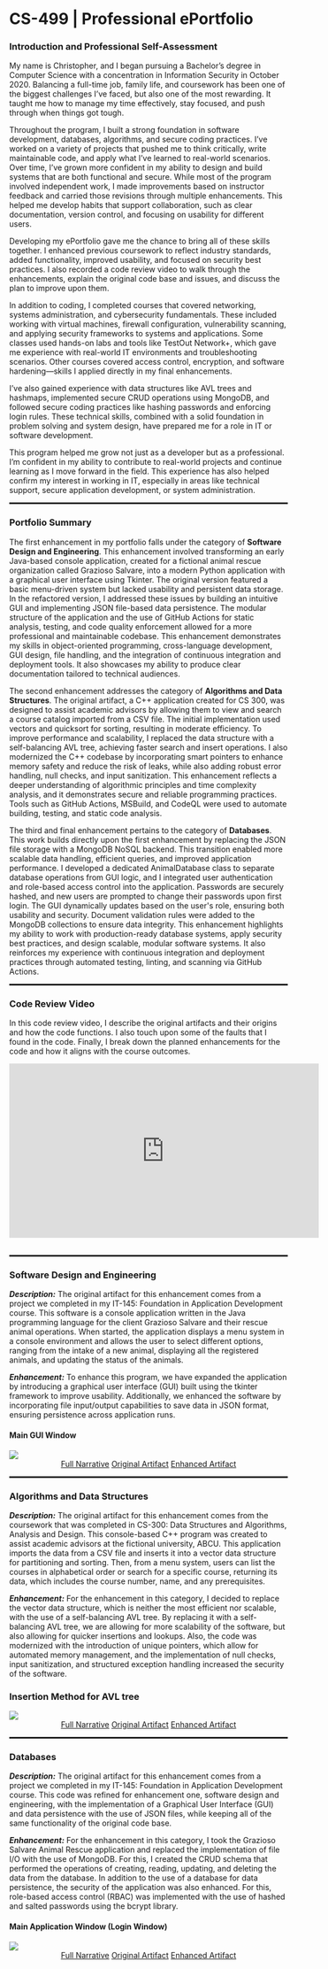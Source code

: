 <link rel="stylesheet" href="{{ '/assets/css/style.css' | relative_url }}">

# CS-499 | Professional ePortfolio 

### Introduction and Professional Self-Assessment

My name is Christopher, and I began pursuing a Bachelor’s degree in Computer Science with a concentration in Information Security in October 2020. Balancing a full-time job, family life, and coursework has been one of the biggest challenges I’ve faced, but also one of the most rewarding. It taught me how to manage my time effectively, stay focused, and push through when things got tough.

Throughout the program, I built a strong foundation in software development, databases, algorithms, and secure coding practices. I’ve worked on a variety of projects that pushed me to think critically, write maintainable code, and apply what I’ve learned to real-world scenarios. Over time, I’ve grown more confident in my ability to design and build systems that are both functional and secure. While most of the program involved independent work, I made improvements based on instructor feedback and carried those revisions through multiple enhancements. This helped me develop habits that support collaboration, such as clear documentation, version control, and focusing on usability for different users.

Developing my ePortfolio gave me the chance to bring all of these skills together. I enhanced previous coursework to reflect industry standards, added functionality, improved usability, and focused on security best practices. I also recorded a code review video to walk through the enhancements, explain the original code base and issues, and discuss the plan to improve upon them.

In addition to coding, I completed courses that covered networking, systems administration, and cybersecurity fundamentals. These included working with virtual machines, firewall configuration, vulnerability scanning, and applying security frameworks to systems and applications. Some classes used hands-on labs and tools like TestOut Network+, which gave me experience with real-world IT environments and troubleshooting scenarios. Other courses covered access control, encryption, and software hardening—skills I applied directly in my final enhancements.

I’ve also gained experience with data structures like AVL trees and hashmaps, implemented secure CRUD operations using MongoDB, and followed secure coding practices like hashing passwords and enforcing login rules. These technical skills, combined with a solid foundation in problem solving and system design, have prepared me for a role in IT or software development.

This program helped me grow not just as a developer but as a professional. I’m confident in my ability to contribute to real-world projects and continue learning as I move forward in the field. This experience has also helped confirm my interest in working in IT, especially in areas like technical support, secure application development, or system administration.

<hr style="width:100%; height:3px;">

### Portfolio Summary

The first enhancement in my portfolio falls under the category of **Software Design and Engineering**. This enhancement involved transforming an early Java-based console application, created for a fictional animal rescue organization called Grazioso Salvare, into a modern Python application with a graphical user interface using Tkinter. The original version featured a basic menu-driven system but lacked usability and persistent data storage. In the refactored version, I addressed these issues by building an intuitive GUI and implementing JSON file-based data persistence. The modular structure of the application and the use of GitHub Actions for static analysis, testing, and code quality enforcement allowed for a more professional and maintainable codebase. This enhancement demonstrates my skills in object-oriented programming, cross-language development, GUI design, file handling, and the integration of continuous integration and deployment tools. It also showcases my ability to produce clear documentation tailored to technical audiences.

The second enhancement addresses the category of **Algorithms and Data Structures**. The original artifact, a C++ application created for CS 300, was designed to assist academic advisors by allowing them to view and search a course catalog imported from a CSV file. The initial implementation used vectors and quicksort for sorting, resulting in moderate efficiency. To improve performance and scalability, I replaced the data structure with a self-balancing AVL tree, achieving faster search and insert operations. I also modernized the C++ codebase by incorporating smart pointers to enhance memory safety and reduce the risk of leaks, while also adding robust error handling, null checks, and input sanitization. This enhancement reflects a deeper understanding of algorithmic principles and time complexity analysis, and it demonstrates secure and reliable programming practices. Tools such as GitHub Actions, MSBuild, and CodeQL were used to automate building, testing, and static code analysis.

The third and final enhancement pertains to the category of **Databases**. This work builds directly upon the first enhancement by replacing the JSON file storage with a MongoDB NoSQL backend. This transition enabled more scalable data handling, efficient queries, and improved application performance. I developed a dedicated AnimalDatabase class to separate database operations from GUI logic, and I integrated user authentication and role-based access control into the application. Passwords are securely hashed, and new users are prompted to change their passwords upon first login. The GUI dynamically updates based on the user's role, ensuring both usability and security. Document validation rules were added to the MongoDB collections to ensure data integrity. This enhancement highlights my ability to work with production-ready database systems, apply security best practices, and design scalable, modular software systems. It also reinforces my experience with continuous integration and deployment practices through automated testing, linting, and scanning via GitHub Actions.

<hr style="width:100%; height:3px;">

### Code Review Video

In this code review video, I describe the original artifacts and their origins and how the code functions. I also touch upon some of the faults that I found in the code. Finally, I break down the planned
enhancements for the code and how it aligns with the course outcomes.
<div style="position: relative;"> 
  <iframe width="560" height="315" 
    src="https://www.youtube.com/embed/wVK2klug9gw?si=hs3apkGi6iQNJYci" 
    title="YouTube video player" frameborder="0" allow="accelerometer; autoplay; clipboard-write; encrypted-media; gyroscope; 
    picture-in-picture; web-share" referrerpolicy="strict-origin-when-cross-origin" allowfullscreen>
  </iframe>
</div>
<br>

<hr style="width:100%; height:3px;">

### Software Design and Engineering

***Description:*** The original artifact for this enhancement comes from a project we completed in my IT-145: Foundation in Application Development course. This software is a console application written in the Java programming language for the client Grazioso Salvare and their rescue animal operations. When started, the application displays a menu system in a console environment and allows the user to select different options, ranging from the intake of a new animal, displaying all the registered animals, and updating the status of the animals.

***Enhancement:*** To enhance this program, we have expanded the application by introducing a graphical user interface (GUI) built using the tkinter framework to improve usability. Additionally, we enhanced the software by incorporating file input/output capabilities to save data in JSON format, ensuring persistence across application runs. 

#### Main GUI Window
<img src="screenshots/Screenshot 2025-05-18 125114.png" style="max-width: 100%; height: auto"/>

<div class="button-group" style="text-align:center;">
  <a href="narratives/Sharp_Christopher_EnhancementOne_SoftwareDesignandEngineering.pdf" class="fancy-button" target="_blank" rel="noopener noreferrer">Full Narrative</a>
  <a href="https://github.com/chris3024/IT-145-Pet-Rescue" class="fancy-button" target="_blank" rel="noopener noreferrer">Original Artifact</a>
  <a href="https://github.com/chris3024/CS_499_Enhancement_1" class="fancy-button" target="_blank" rel="noopener noreferrer">Enhanced Artifact</a>
</div>


<hr style="width:100%; height:3px;">

### Algorithms and Data Structures
***Description:*** The original artifact for this enhancement comes from the coursework that was completed in CS-300: Data Structures and Algorithms, Analysis and Design. This console-based C++ program was created to assist academic advisors at the fictional university, ABCU. This application imports the data from a CSV file and inserts it into a vector data structure for partitioning and sorting. Then, from a menu system, users can list the courses in alphabetical order or search for a specific course, returning its data, which includes the course number, name, and any prerequisites. 

***Enhancement:*** For the enhancement in this category, I decided to replace the vector data structure, which is neither the most efficient nor scalable, with the use of a self-balancing AVL tree. By replacing it with a self-balancing AVL tree, we are allowing for more scalability of the software, but also allowing for quicker insertions and lookups. Also, the code was modernized with the introduction of unique pointers, which allow for automated memory management, and the implementation of null checks, input sanitization, and structured exception handling increased the security of the software. 


### Insertion Method for AVL tree
<img src="screenshots/Screenshot 2025-05-30 110438.png" style="max-width: 100%; height: auto"/>

<div class="button-group" style="text-align:center;">
  <a href="narratives/Sharp_Christopher_EnhancementTwo_AlgorithmsAndDataStructures.pdf" class="fancy-button" target="_blank" rel="noopener noreferrer">Full Narrative</a>
  <a href="https://github.com/chris3024/CS-300-DSA-Advisor-Program" class="fancy-button" target="_blank" rel="noopener noreferrer">Original Artifact</a>
  <a href="https://github.com/chris3024/CS_499_Enhancement_2" class="fancy-button" target="_blank" rel="noopener noreferrer">Enhanced Artifact</a>
</div>

<hr style="width:100%; height:3px;">

### Databases
***Description:*** The original artifact for this enhancement comes from a project we completed in my IT-145: Foundation in Application Development course. This code was refined for enhancement one, software design and engineering, with the implementation of a Graphical User Interface (GUI) and data persistence with the use of JSON files, while keeping all of the same functionality of the original code base. 

***Enhancement:*** For the enhancement in this category, I took the Grazioso Salvare Animal Rescue application and replaced the implementation of file I/O with the use of MongoDB. For this, I created the CRUD schema that performed the operations of creating, reading, updating, and deleting the data from the database. In addition to the use of a database for data persistence, the security of the application was also enhanced. For this, role-based access control (RBAC) was implemented with the use of hashed and salted passwords using the bcrypt library.

#### Main Application Window (Login Window)
<img src="screenshots/Screenshot 2025-06-10 115800.png" style="max-width: 100%; height: auto"/>

<div class="button-group" style="text-align:center;">
  <a href="narratives/Sharp_Christopher_EnhancementThree_Databases.pdf" class="fancy-button" target="_blank" rel="noopener noreferrer">Full Narrative</a>
  <a href="https://github.com/chris3024/IT-145-Pet-Rescue" class="fancy-button" target="_blank" rel="noopener noreferrer">Original Artifact</a>
  <a href="https://github.com/chris3024/CS_499_Enhancement_3" class="fancy-button" target="_blank" rel="noopener noreferrer">Enhanced Artifact</a>
</div>

